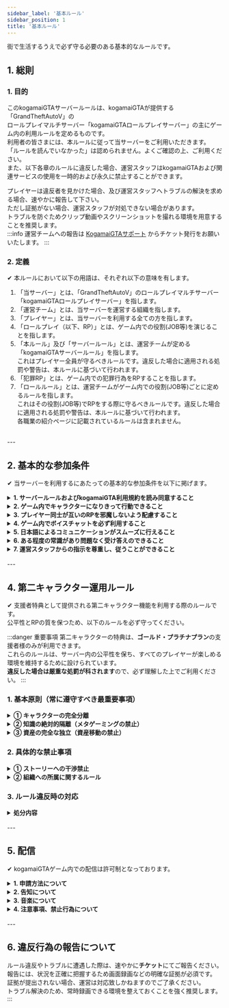 ```yaml
---
sidebar_label: '基本ルール'
sidebar_position: 1
title: '基本ルール'
---
```


街で生活するうえで必ず守る必要のある基本的なルールです。

## 1. 総則

### 1. 目的

このkogamaiGTAサーバールールは、kogamaiGTAが提供する「GrandTheftAutoV」の<br/>
ロールプレイマルチサーバー「kogamaiGTAロールプレイサーバー」の主にゲーム内の利用ルールを定めるものです。<br/>
利用者の皆さまには、本ルールに従って当サーバーをご利用いただきます。<br/>
「ルールを読んでいなかった」は認められません。よくご確認の上、ご利用ください。<br/>
また、以下各章のルールに違反した場合、運営スタッフはkogamaiGTAおよび関連サービスの使用を一時的および永久に禁止することができます。

プレイヤーは違反者を見かけた場合、及び運営スタッフへトラブルの解決を求める場合、速やかに報告して下さい。<br/>
ただし証拠がない場合、運営スタッフが対処できない場合があります。<br/>
トラブルを防ぐためクリップ動画やスクリーンショットを撮れる環境を用意することを推奨します。<br/>
:::info 運営チームへの報告は
 [KogamaiGTAサポート](https://discord.gg/9tGUMSR8rK) からチケット発行をお願いいたします。
:::

### 2. 定義
✔ 本ルールにおいて以下の用語は、それぞれ以下の意味を有します。

1. 「当サーバー」とは、「GrandTheftAutoV」のロールプレイマルチサーバー「kogamaiGTAロールプレイサーバー」を指します。
2. 「運営チーム」とは、当サーバーを運営する組織を指します。
3. 「プレイヤー」とは、当サーバーを利用する全ての方を指します。
4. 「ロールプレイ（以下、RP）」とは、ゲーム内での役割(JOB等)を演じることを指します。
5. 「本ルール」及び「サーバールール」とは、運営チームが定める「kogamaiGTAサーバールール」を指します。<br/>
これはプレイヤー全員が守るべきルールです。違反した場合に適用される処罰や警告は、本ルールに基づいて行われます。
6. 「犯罪RP」とは、ゲーム内での犯罪行為をRPすることを指します。
7. 「ロールルール」とは、運営チームがゲーム内での役割(JOB等)ごとに定めるルールを指します。<br/>
これはその役割(JOB等)でRPをする際に守るべきルールです。違反した場合に適用される処罰や警告は、本ルールに基づいて行われます。<br/>
各職業の紹介ページに記載されているルールは含まれません。

<br/>
---

## 2. 基本的な参加条件
✔ 当サーバーを利用するにあたっての基本的な参加条件を以下に掲げます。

<details>
<summary><strong>1. サーバールールおよびkogamaiGTA利用規約を読み同意すること</strong></summary>
<div>
サーバールールおよびkogamai利用規約はプレイヤー同士でマナーを共通認識していただく最低限のガイドラインです。<br/>
これらを読んで理解し、同意することが必須条件です。また全てのルールやマナーが事細かく記載されているわけではありません。<br/>
足りない部分はプレイヤーの皆様それぞれのマナーやモラルで補っていただく必要があります。
</div>
</details>

<details>
<summary><strong>2. ゲーム内でキャラクターになりきって行動できること</strong></summary>
<div>
本サーバーはロールプレイサーバーです。<br/>
プレイヤーそれぞれが自分の役をきめ、そのキャラクターになりきってプレイすることが必須条件です。
</div>
</details>

<details>
<summary><strong>3. プレイヤー同士が互いのRPを邪魔しないよう配慮すること</strong></summary>
<div>
プレイヤー同士、相手もロールプレイをしているということを常に頭の片隅に置いておいて下さい。<br/>
他のプレイヤーもロールプレイを楽しんでいます。その楽しさを損なわないよう、モラルとマナーに配慮した行動をすることが必須条件です。
</div>
</details>

<details>
<summary><strong>4. ゲーム内でボイスチャットを必ず利用すること</strong></summary>
<div>
ロールプレイを行う上でコミュニケーションは不可欠です。<br/>
テキストチャットの使用は禁止されているため、ボイスチャットを使用して他のプレイヤーとコミュニケーションを取れることが必須条件です。
</div>
</details>

<details>
<summary><strong>5. 日本語によるコミュニケーションがスムーズに行えること</strong></summary>
<div>
サーバーの主要なコミュニケーションは日本語で行われます。そのため、日本語でのコミュニケーションがスムーズに行えることが必須条件です。
</div>
</details>

<details>
<summary><strong>6. ある程度の常識があり問題なく受け答えのできること</strong></summary>
<div>
「常識がない」や「受け答えができない」などのRPは認められません。
</div>
</details>

<details>
<summary><strong>7. 運営スタッフからの指示を尊重し、従うことができること</strong></summary>
<div>
サーバーの安全性と楽しさ、平等性を保つためには、運営スタッフの指示に従うことが必須条件です。
</div>
</details>

<br/>
---

## 4. 第二キャラクター運用ルール
✔ 支援者特典として提供される第二キャラクター機能を利用する際のルールです。<br/>
公平性とRPの質を保つため、以下のルールを必ず守ってください。

:::danger 重要事項
第二キャラクターの特典は、**ゴールド・プラチナプラン**の支援者様のみが利用できます。<br/>
これらのルールは、サーバー内の公平性を保ち、すべてのプレイヤーが楽しめる環境を維持するために設けられています。<br/>
**違反した場合は厳重な処罰が科されます**ので、必ず理解した上でご利用ください。
:::

### 1. 基本原則（常に遵守すべき最重要事項）

<details>
<summary><strong>① キャラクターの完全分離</strong></summary>
<div>
各キャラクターは、名前、外見、性格、経歴、人間関係など、**全てにおいて完全に独立した別人格**として扱ってください。<br/>

- 双子や親戚といった設定は可能ですが、それによって知識や資産が共有されることはありません
- キャラクター同士の関連性を設定した場合でも、ゲーム内での行動は完全に独立している必要があります
</div>
</details>

<details>
<summary><strong>② 知識の絶対的隔離（メタゲーミングの禁止）</strong></summary>
<div>
**キャラクターAが得た情報を、キャラクターBが利用することは固く禁じます。**<br/>

**具体例：**<br/>
キャラA（警察）がギャングの拠点情報を掴んでも、キャラB（別キャラ）がその情報を利用して襲撃したり、仲間に警告したりしてはいけません。

- OOC（Out of Character）情報（配信、Discord等）をIC（In Character）の行動判断に利用することは禁止
- 他プレイヤーの配信を見て得た情報を自分のキャラクターが知らない情報として使用することも禁止
</div>
</details>

<details>
<summary><strong>③ 資産の完全な独立（資産移動の禁止）</strong></summary>
<div>
**金銭、車両、不動産、アイテムなど、いかなる種類の資産もキャラクター間で移動させることは絶対に禁止**です。<br/>

禁止される行為：
- 直接の手渡し
- 第三者を介した移動
- デッドドロップ（隠し場所に置いて別キャラで回収）
- その他あらゆる形態の資産移動
</div>
</details>

### 2. 具体的な禁止事項

<details>
<summary><strong>① ストーリーへの干渉禁止</strong></summary>
<div>

**育成・ブースティングの禁止**<br/>
一方のキャラクターがもう一方のキャラクターに不当な利益供与を行うことはできません。

**代理復讐・問題解決の禁止**<br/>
キャラAが受けた不利益をキャラBが解決する行為は禁止です。

**自己キャラクター同士の意図的な協力・敵対の禁止**<br/>
自分のキャラクター同士で意図的にチームを組んだり、共謀したりすることはできません。
</div>
</details>

<details>
<summary><strong>② 組織への所属に関するルール</strong></summary>
<div>

- 深刻な利益相反を生む可能性のある役割に同時に就くことは、運営の判断により制限または禁止される場合があります
- 派閥の機密情報を他のキャラクターに漏洩することは厳禁です
- 敵対する組織に同時に所属することは原則として禁止されています
</div>
</details>

### 3. ルール違反時の対応

<details>
<summary><strong>処分内容</strong></summary>
<div>
上記のルールに違反した場合、以下のような処分が科されます：

- **警告** - 軽微な違反の場合
- **キャラクターの一時的利用停止** - 中程度の違反の場合
- **キャラクターの永久利用停止** - 重大な違反の場合
- **アカウント全体のサーバー利用禁止** - 悪質・反復的な違反の場合

:::warning 注意
違反行為は運営チームによって常時監視されており、発見次第厳正に対処されます。
:::
</div>
</details>

<br/>
---

## 5. 配信
✔ kogamaiGTAゲーム内での配信は許可制となっております。<br/>

<details>
<summary><strong>1. 申請方法について</strong></summary>
<div>
ゲーム内で配信を希望する方は、kogamaiGTAサポートでその他の内容に関するお問い合わせを選択し、<br/>
お問い合わせの内容にチャンネルアドレス(URL)など配信場所がわかるものを記載し申請して下さい。<br/>
内容を確認し、配信者のロールをつけさせていただきます。
</div>
</details>

<details>
<summary><strong>2. 告知について</strong></summary>
<div>
配信時には配信告知チャンネル(⁠🔔｜配信告知 )でキャラクター名とともに配信する旨の告知をお願いします。
</div>
</details>

<details>
<summary><strong>3. 音楽について</strong></summary>
<div>
ゲーム内のスマートフォン等でYoutubeから音楽を流すことができます。<br/>
この音楽が配信にのってしまうと著作権を侵害してしまう恐れがあるため音楽を聞こえないように変更する事をお勧めします。<br/>
チャットで /streamermode と入力することでスマホからの音楽を聞こえないように変更できます。再度同じコマンドで戻すことができます。
</div>
</details>

<details>
<summary><strong>4. 注意事項、禁止行為について</strong></summary>
<div>
ゴースティングには十分気をつけていただき、発見した際には運営に報告してください。<br/>
コメント欄、チャット等での会話はメタゲーミングにならないよう配信者の責任で管理してください。<br/>
ゲーム内で得られない情報を配信に載せることは禁止です。
</div>
</details>

<br/>
---

## 6. 違反行為の報告について
ルール違反やトラブルに遭遇した際は、速やかに<strong>チケット</strong>にてご報告ください。<br/>
報告には、状況を正確に把握するため画面録画などの明確な証拠が必須です。<br/>
証拠が提出されない場合、運営は対応致しかねますのでご了承ください。<br/>
トラブル解決のため、常時録画できる環境を整えておくことを強く推奨します。
:::

